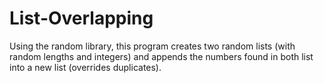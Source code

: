 # List-Overlapping
Using the random library, this program creates two random lists (with random lengths and integers) and appends the numbers found in both list into a new list (overrides duplicates).
